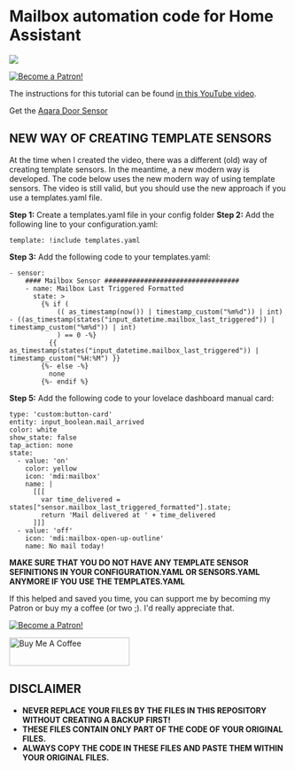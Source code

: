 # Mailbox automation code for Home Assistant

<a href="https://www.youtube.com/watch?v=-4KGdPh6ur0" target="_blank"><img src="https://github.com/smarthomejunkie/Home-Assistant-Tutorials/blob/master/Mailbox-Automation/Youve-Got-Mail-In-Home-Assistant-thumb.png?raw=true"></a>

<a href="https://www.patreon.com/bePatron?u=50155158" target="_blank"><img src="https://github.com/smarthomejunkie/Home-Assistant-Tutorials/blob/master/become-a-patron.png?raw=true" alt="Become a Patron!"></a>

The instructions for this tutorial can be found [in this YouTube video](https://www.youtube.com/watch?v=-4KGdPh6ur0).

Get the [Aqara Door Sensor](https://s.click.aliexpress.com/e/_A26g2H)

## NEW WAY OF CREATING TEMPLATE SENSORS
At the time when I created the video, there was a different (old) way of creating template sensors. In the meantime, a new modern way is developed. The code below uses the new modern way of using template sensors. The video is still valid, but you should use the new approach if you use a templates.yaml file.

**Step 1:** Create a templates.yaml file in your config folder
**Step 2:** Add the following line to your configuration.yaml:

```
template: !include templates.yaml
```
**Step 3:** Add the following code to your templates.yaml:

```
- sensor:
    #### Mailbox Sensor ##################################
    - name: Mailbox Last Triggered Formatted
      state: >
        {% if (
            (( as_timestamp(now()) | timestamp_custom("%m%d")) | int) - ((as_timestamp(states("input_datetime.mailbox_last_triggered")) | timestamp_custom("%m%d")) | int)
            ) == 0 -%}
          {{ as_timestamp(states("input_datetime.mailbox_last_triggered")) | timestamp_custom("%H:%M") }}
        {%- else -%}
          none
        {%- endif %}
```
**Step 5:** Add the following code to your lovelace dashboard manual card:

```
type: 'custom:button-card'
entity: input_boolean.mail_arrived
color: white
show_state: false
tap_action: none
state:
  - value: 'on'
    color: yellow
    icon: 'mdi:mailbox'
    name: |
      [[[
        var time_delivered = states["sensor.mailbox_last_triggered_formatted"].state;
        return 'Mail delivered at ' + time_delivered 
      ]]]
  - value: 'off'
    icon: 'mdi:mailbox-open-up-outline'
    name: No mail today!
```

**MAKE SURE THAT YOU DO NOT HAVE ANY TEMPLATE SENSOR SEFINITIONS IN YOUR CONFIGURATION.YAML OR SENSORS.YAML ANYMORE IF YOU USE THE TEMPLATES.YAML**

If this helped and saved you time, you can support me by becoming my Patron or buy my a coffee (or two ;). I'd really appreciate that.

<a href="https://www.patreon.com/bePatron?u=50155158" target="_blank"><img src="https://github.com/smarthomejunkie/Home-Assistant-Tutorials/blob/master/become-a-patron.png?raw=true" alt="Become a Patron!"></a>

<a href="https://www.buymeacoffee.com/smarthomejunkie" target="_blank"><img src="https://cdn.buymeacoffee.com/buttons/default-blue.png" alt="Buy Me A Coffee" height="51" width="217" ></a>

## DISCLAIMER
* **NEVER REPLACE YOUR FILES BY THE FILES IN THIS REPOSITORY WITHOUT CREATING A BACKUP FIRST!**
* **THESE FILES CONTAIN ONLY PART OF THE CODE OF YOUR ORIGINAL FILES.**
* **ALWAYS COPY THE CODE IN THESE FILES AND PASTE THEM WITHIN YOUR ORIGINAL FILES.**
